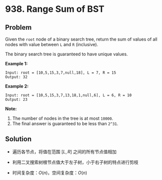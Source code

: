 # 938. Range Sum of BST

## Problem

Given the `root` node of a binary search tree, return the sum of values of all nodes with value between `L` and `R` (inclusive).

The binary search tree is guaranteed to have unique values.

 
**Example 1:**

```
Input: root = [10,5,15,3,7,null,18], L = 7, R = 15
Output: 32
```

**Example 2:**

```
Input: root = [10,5,15,3,7,13,18,1,null,6], L = 6, R = 10
Output: 23
```

 
**Note:**

1. The number of nodes in the tree is at most `10000`.
2. The final answer is guaranteed to be less than `2^31`.

## Solution

- 遍历各节点，将值在范围 $[L,R]$ 之间的所有节点值相加

- 利用二叉搜索树根节点值大于左子树，小于右子树的特点进行剪枝

- 时间复杂度：$O(n)$，空间复杂度：$O(n)$

  